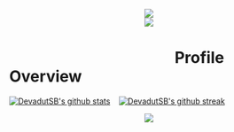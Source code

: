 
<p align="center"> 
 <img src="https://komarev.com/ghpvc/?username=DevadutSB"><br>
<img src="https://github-profile-trophy.vercel.app/?username=DevadutSB&theme=discord&&row=2&column=3">
</p>

# &nbsp;&nbsp;&nbsp;&nbsp;&nbsp;&nbsp;&nbsp;&nbsp;&nbsp;&nbsp;&nbsp;&nbsp;&nbsp;&nbsp;&nbsp;&nbsp;&nbsp;&nbsp;&nbsp;&nbsp;&nbsp;&nbsp;&nbsp;&nbsp;&nbsp;&nbsp;&nbsp;&nbsp;&nbsp;&nbsp;&nbsp;&nbsp;&nbsp;&nbsp;&nbsp;&nbsp;&nbsp;&nbsp;&nbsp;&nbsp;&nbsp;&nbsp;&nbsp;&nbsp; Profile Overview
[![DevadutSB's github stats](https://github-readme-stats.vercel.app/api?username=DevadutSB&theme=blue-green)](https://github.com/anuraghazra/github-readme-stats) &nbsp;&nbsp;     [![DevadutSB's github streak](https://github-readme-streak-stats.herokuapp.com/?user=DevadutSB&theme=blue-green)](https://github.com/DenverCoder1/github-readme-streak-stats)

<p align="center"> 
<img src="https://github-readme-stats.vercel.app/api/top-langs/?username=DevadutSB&theme=highcontrast">
</p>
